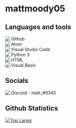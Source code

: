<h1>
    mattmoody05
</h1>
<h2>
    Languages and tools
</h2>
<p>    
<img align="left" src="https://img.icons8.com/dusk/24/000000/github.png"/>Github <br> <img align="left" src="https://img.icons8.com/dusk/24/000000/physics.png"></img>Atom
<br>
<img align="left" src="https://img.icons8.com/dusk/24/000000/visual-studio-code-2019.png"></img>Visual Studio Code
<br>
<img align="left" src="https://img.icons8.com/dusk/24/000000/python.png"/>Python 3
<br>
<img align="left" src="https://img.icons8.com/dusk/24/000000/html-5.png"/>HTML
<br>
<img align="left" src="https://img.icons8.com/dusk/24/000000/google-code.png"/>Visual Basic
</p>
<h2>
    Socials
</h2>
<p>
    <img align="left" src="https://img.icons8.com/dusk/24/000000/discord-logo.png"/>Discord - matt_#9345
</p>
<h2>
    Github Statistics
</h2>

[![Top Langs](https://github-readme-stats.vercel.app/api/top-langs/?username=mattmoody05&)](https://github.com/anuraghazra/github-readme-stats)

